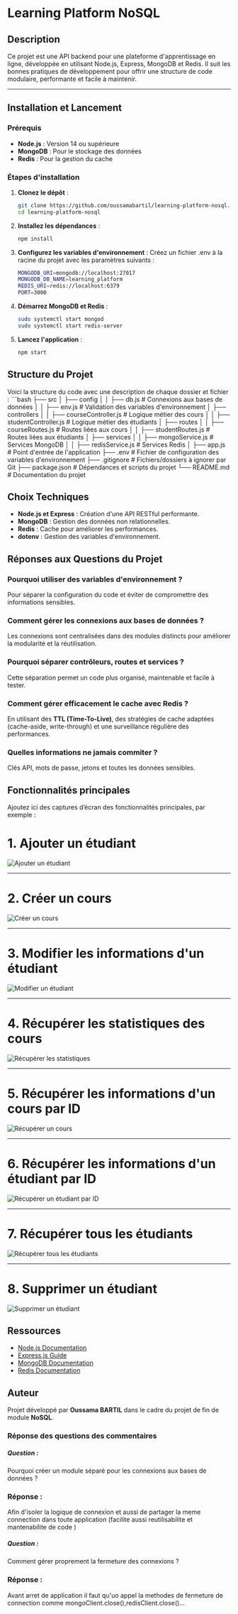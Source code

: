 # Learning Platform NoSQL

## Description

Ce projet est une API backend pour une plateforme d'apprentissage en ligne, développée en utilisant Node.js, Express, MongoDB et Redis. Il suit les bonnes pratiques de développement pour offrir une structure de code modulaire, performante et facile à maintenir.

---
## Installation et Lancement

### Prérequis

- **Node.js** : Version 14 ou supérieure
- **MongoDB** : Pour le stockage des données
- **Redis** : Pour la gestion du cache

### Étapes d'installation

1. **Clonez le dépôt** :

   ```bash
   git clone https://github.com/oussamabartil/learning-platform-nosql.git
   cd learning-platform-nosql

2. **Installez les dépendances** :
   ```bash
   npm install
3. **Configurez les variables d'environnement** :
Créez un fichier .env à la racine du projet avec les paramètres suivants :
      ```bash
      MONGODB_URI=mongodb://localhost:27017
      MONGODB_DB_NAME=learning_platform
      REDIS_URI=redis://localhost:6379
      PORT=3000
4.  **Démarrez MongoDB et Redis** :
      ```bash
      sudo systemctl start mongod
      sudo systemctl start redis-server

5. **Lancez l'application** :
   ```bash
   npm start

## Structure du Projet
Voici la structure du code avec une description de chaque dossier et fichier :
      ```bash
         ├── src
         │   ├── config
         │   │   ├── db.js                # Connexions aux bases de données
         │   │   ├── env.js               # Validation des variables d'environnement
         │   ├── controllers
         │   │   ├── courseController.js  # Logique métier des cours
         │   │   ├── studentController.js # Logique métier des étudiants
         │   ├── routes
         │   │   ├── courseRoutes.js      # Routes liées aux cours
         │   │   ├── studentRoutes.js     # Routes liées aux étudiants
         │   ├── services
         │   │   ├── mongoService.js      # Services MongoDB
         │   │   ├── redisService.js      # Services Redis
         │   ├── app.js                   # Point d'entrée de l'application
         ├── .env                         # Fichier de configuration des variables d'environnement
         ├── .gitignore                   # Fichiers/dossiers à ignorer par Git
         ├── package.json                 # Dépendances et scripts du projet
         └── README.md                    # Documentation du projet


## Choix Techniques

- **Node.js et Express** : Création d'une API RESTful performante.
- **MongoDB** : Gestion des données non relationnelles.
- **Redis** : Cache pour améliorer les performances.
- **dotenv** : Gestion des variables d'environnement.

## Réponses aux Questions du Projet

### Pourquoi utiliser des variables d'environnement ?
Pour séparer la configuration du code et éviter de compromettre des informations sensibles.

### Comment gérer les connexions aux bases de données ?
Les connexions sont centralisées dans des modules distincts pour améliorer la modularité et la réutilisation.

### Pourquoi séparer contrôleurs, routes et services ?
Cette séparation permet un code plus organisé, maintenable et facile à tester.

### Comment gérer efficacement le cache avec Redis ?
En utilisant des **TTL (Time-To-Live)**, des stratégies de cache adaptées (cache-aside, write-through) et une surveillance régulière des performances.

### Quelles informations ne jamais commiter ?
Clés API, mots de passe, jetons et toutes les données sensibles.

## Fonctionnalités principales 

Ajoutez ici des captures d’écran des fonctionnalités principales, par exemple :
# 1. Ajouter un étudiant
![Ajouter un étudiant](images/ajouterEtudiant.png)

---

# 2. Créer un cours
![Créer un cours](images/creationCours.png)

---

# 3. Modifier les informations d'un étudiant
![Modifier un étudiant](images/modifierEtudiant.png)

---

# 4. Récupérer les statistiques des cours
![Récupérer les statistiques](images/recuperCourseStats.png)

---

# 5. Récupérer les informations d'un cours par ID
![Récupérer un cours](images/recupererCoursById.png)

---

# 6. Récupérer les informations d'un étudiant par ID
![Récupérer un étudiant par ID](images/recupererEtudiantById.png)

---

# 7. Récupérer tous les étudiants
![Récupérer tous les étudiants](images/recupererToutLesEtudiants.png)

---

# 8. Supprimer un étudiant
![Supprimer un étudiant](images/supprimerEtudiant.png)

## Ressources

- [Node.js Documentation](https://nodejs.org/en/docs/)
- [Express.js Guide](https://expressjs.com/)
- [MongoDB Documentation](https://www.mongodb.com/docs/)
- [Redis Documentation](https://redis.io/documentation)

## Auteur

Projet développé par **Oussama BARTIL** dans le cadre du projet de fin de module **NoSQL**.


### Réponse des questions des commentaires
##### Question : #####
Pourquoi créer un module séparé pour les connexions aux bases de données ?
### Réponse : ###
Afin d'isoler la logique de connexion et aussi de partager la meme connection dans toute application (facilite aussi reutilisabilite et mantenabilite de code )

##### Question : #####
 Comment gérer proprement la fermeture des connexions ?
### Réponse : ### 
Avant arret de application il faut qu'uo appel la methodes de fermeture de connection comme mongoClient.close(),redisClient.close()... 

